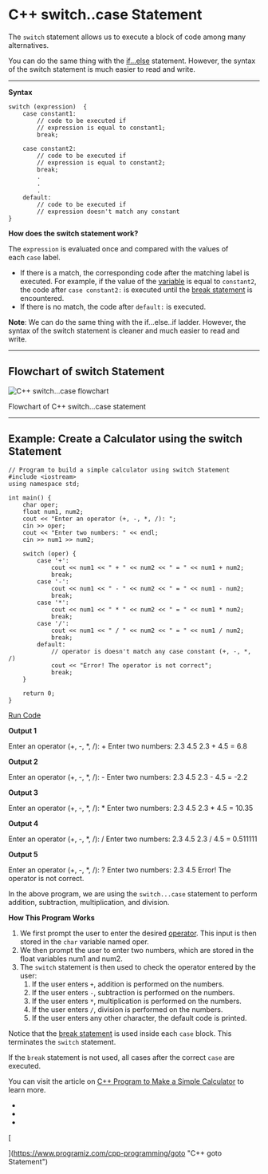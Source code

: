 # C++ switch..case Statement

The `switch` statement allows us to execute a block of code among many alternatives.

You can do the same thing with the [if...else](https://www.programiz.com/cpp-programming/if-else) statement. However, the syntax of the switch statement is much easier to read and write.

---

**Syntax**

```
switch (expression)  {
    case constant1:
        // code to be executed if 
        // expression is equal to constant1;
        break;

    case constant2:
        // code to be executed if
        // expression is equal to constant2;
        break;
        .
        .
        .
    default:
        // code to be executed if
        // expression doesn't match any constant
}
```

**How does the switch statement work?**

The `expression` is evaluated once and compared with the values of each `case` label.

- If there is a match, the corresponding code after the matching label is executed. For example, if the value of the [variable](https://www.programiz.com/cpp-programming/variables-literals) is equal to `constant2`, the code after `case constant2:` is executed until the [break statement](https://www.programiz.com/cpp-programming/break-statement) is encountered.
- If there is no match, the code after `default:` is executed.

**Note**: We can do the same thing with the if...else..if ladder. However, the syntax of the switch statement is cleaner and much easier to read and write.

---

## Flowchart of switch Statement

![C++ switch...case flowchart](https://www.programiz.com/sites/tutorial2program/files/cpp-switch-flowchart.png "C++ switch...case flowchart")

Flowchart of C++ switch...case statement

---

## Example: Create a Calculator using the switch Statement

```
// Program to build a simple calculator using switch Statement
#include <iostream>
using namespace std;

int main() {
    char oper;
    float num1, num2;
    cout << "Enter an operator (+, -, *, /): ";
    cin >> oper;
    cout << "Enter two numbers: " << endl;
    cin >> num1 >> num2;

    switch (oper) {
        case '+':
            cout << num1 << " + " << num2 << " = " << num1 + num2;
            break;
        case '-':
            cout << num1 << " - " << num2 << " = " << num1 - num2;
            break;
        case '*':
            cout << num1 << " * " << num2 << " = " << num1 * num2;
            break;
        case '/':
            cout << num1 << " / " << num2 << " = " << num1 / num2;
            break;
        default:
            // operator is doesn't match any case constant (+, -, *, /)
            cout << "Error! The operator is not correct";
            break;
    }

    return 0;
}
```

[Run Code](https://www.programiz.com/cpp-programming/online-compiler)

**Output 1**

Enter an operator (+, -, *, /): +
Enter two numbers: 
2.3
4.5
2.3 + 4.5 = 6.8

**Output 2**

Enter an operator (+, -, *, /): -
Enter two numbers: 
2.3
4.5
2.3 - 4.5 = -2.2

**Output 3**

Enter an operator (+, -, *, /): *
Enter two numbers: 
2.3
4.5
2.3 * 4.5 = 10.35

**Output 4**

Enter an operator (+, -, *, /): /
Enter two numbers: 
2.3
4.5
2.3 / 4.5 = 0.511111

**Output 5**

Enter an operator (+, -, *, /): ?
Enter two numbers: 
2.3
4.5
Error! The operator is not correct.

In the above program, we are using the `switch...case` statement to perform addition, subtraction, multiplication, and division.

**How This Program Works**

1. We first prompt the user to enter the desired [operator](https://www.programiz.com/cpp-programming/operators). This input is then stored in the `char` variable named oper.
2. We then prompt the user to enter two numbers, which are stored in the float variables num1 and num2.
3. The `switch` statement is then used to check the operator entered by the user:
    1. If the user enters `+`, addition is performed on the numbers.
    2. If the user enters `-`, subtraction is performed on the numbers.
    3. If the user enters `*`, multiplication is performed on the numbers.
    4. If the user enters `/`, division is performed on the numbers.
    5. If the user enters any other character, the default code is printed.

Notice that the [break statement](https://www.programiz.com/cpp-programming/break-statement) is used inside each `case` block. This terminates the `switch` statement.

If the `break` statement is not used, all cases after the correct `case` are executed.

You can visit the article on [C++ Program to Make a Simple Calculator](https://www.programiz.com/cpp-programming/examples/calculator-switch-case) to learn more.

- [](https://www.programiz.com/cpp-programming/switch-case#introduction)
- [](https://www.programiz.com/cpp-programming/switch-case#flowchart)
- [](https://www.programiz.com/cpp-programming/switch-case#example)

[

  


](https://www.programiz.com/cpp-programming/goto "C++ goto Statement")